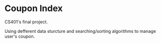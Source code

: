 # Coupon Index

CS401's final project.

Using defferent data sturcture and searching/sorting algorithms to manage user's coupon.